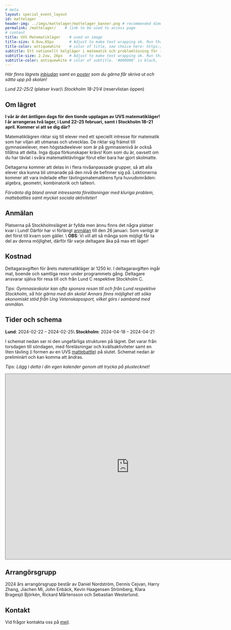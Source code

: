 ```yaml
---
# meta
layout: special_event_layout
id: mattelager
header-img: ../imgs/mattelager/mattelager_banner.png # recommended dimensions: 2732x668px but other aspect ratios should also be fine.
permalink: /mattelager/    # link to be used to access page
# content
title: UVS Matematikläger    # used on image
title-size: 4.8vw,65px       # Adjust to make text wrapping ok. Run through min(), e.g.: min(7vw,30px)
title-color: antiquewhite    # color of title, see choice here: https://developer.mozilla.org/en-US/docs/Web/CSS/named-color 
subtitle: Ett nationellt helgläger i matematik och problemlösning för intresserade gymnasieungdomar!
subtitle-size: 2.2vw, 26px   # Adjust to make text wrapping ok. Run through min(), e.g.: min(7vw,30px)
subtitle-color: antiquewhite # color of subtitle. '#000000' is black, '#ffffff' is white (hex also work)
---
```

*Här finns lägrets [inbjudan](/assets/event_invites/20231217_inbjudan_mattelager.pdf) samt en [poster](/imgs/mattelager/mattelager_poster.png) som du gärna får skriva ut och sätta upp på skolan!*

*Lund 22-25/2*  (platser kvar)\\
*Stockholm 18-21/4*  (reservlistan öppen)

## Om lägret

**I vår är det äntligen dags för den tionde upplagan av UVS matematikläger! I år arrangeras två lager, i Lund 22–25 februari, samt i Stockholm 18–21 april. Kommer vi att se dig där?**

Matematiklägren riktar sig till elever med ett speciellt intresse för matematik som har viljan att utmanas och utvecklas. De riktar sig främst till gymnasieelever, men högstadieelever som är på gymnasienivå är också tillåtna att delta. Inga djupa förkunskaper krävs! Kom som du är, oavsett om du har tävlat i svåra matematiktävlingar förut eller bara har gjort skolmatte.

Deltagarna kommer att delas in i flera nivåanpassade grupper, så att alla elever ska kunna bli utmanade på den nivå de befinner sig på. Lektionerna kommer att vara indelade efter tävlingsmatematikens fyra huvudområden: algebra, geometri, kombinatorik och talteori.

*Förvänta dig bland annat intressanta föreläsningar med kluriga problem, mattebattles samt mycket sociala aktiviteter!*

## Anmälan

Platserna på Stockholmslägret är fyllda men ännu finns det några platser kvar i Lund! Därför har vi förlängt [anmälan](https://forms.gle/wCNWj6P8w7UtKQJ59) till den 26 januari. Som vanligt är det först till kvarn som gäller. \\
**OBS**: Vi vill att så många som möjligt får ta del av denna möjlighet, därför får varje deltagare åka på max ett läger! 


## Kostnad

Deltagaravgiften för årets matematikläger är 1250 kr. I deltagaravgiften ingår mat, boende och samtliga resor under programmets gång. Deltagare ansvarar själva för resa till och från Lund C respektive Stockholm C.

*Tips: Gymnasieskolor kan ofta sponsra resan till och från Lund respektive Stockholm, så hör gärna med din skola! Annars finns möjlighet att söka ekonomiskt stöd från Ung Vetenskapssport, vilket görs i samband med anmälan.*

## Tider och schema

**Lund**: 2024-02-22 – 2024-02-25\\
**Stockholm**: 2024-04-18 – 2024-04-21 

I schemat nedan ser ni den ungefärliga strukturen på lägret. Det varar från torsdagen till söndagen, med föreläsningar och kvällsaktiviteter samt en liten tävling (i formen av en UVS [mattebattle](../mattebattle/mattebattle_kort)) på slutet. Schemat nedan är preliminärt och kan komma att ändras.

*Tips: Lägg i detta i din egen kalender genom att trycka på plustecknet!*

<iframe src="https://calendar.google.com/calendar/u/0/embed?src=c_5e3f32aba3e88afb88ef8430eb47ec62ad602e52beba94120eb445c07f56f30b@group.calendar.google.com&ctz=Europe/Berlin" style="border:solid 1px #777" width="800" height="600" frameborder="0" scrolling="no"></iframe>

## Arrangörsgrupp

2024 års arrangörsgrupp består av Daniel Nordström, Dennis Cejvan, Harry Zhang, Jiachen Mi, John Enbäck, Kevin Haagensen Strömberg, Klara Bragesjö Björkén, Rickard Mårtensson och Sebastian Westerlund. 

## Kontakt

Vid frågor kontakta oss på [mejl](mailto:mattelager@ungvetenskapssport.se).

<!-- 

## Anmälan 2023
Fysik- och astronomiläger 2023 har sett 140 deltagande gymnasieelever från hela Sverige. Nya upplagor kommer under 2024!

Mer information finns i [inbjudan.](/imgs/fa-lager/FA_läger_2023_inbjudan.pdf)
En poster som du gärna får skriva ut och sätta upp på skolan hittar du [här!](/imgs/fa-lager/fysikläger-poster23.png)


Anmälan till Fysik- och astronomiläger 2023 stänger den ~~*23 augusti 2023*~~ förlängt till *1 oktober* (Göteborg) eller så fort alla platser är fyllda. Anmälan görs genom att fylla i [detta formulär](https://forms.gle/1FSMV1jQnHD5ypkbA). 

*Uppsala den 28/9-1/10*  (genomfört)

*Göteborg den 9/11-12/11* (genomfört)

**I höst är det dags för andra upplagan av Sveriges största fysik- och astronomiläger** med fokus på träning inför tävlingar som Wallenbergs Fysikpris och Astronomiolympiaden! I år har vi två läger: ett i Uppsala och ett i Göteborg. Kanske blir du Sveriges nästa representant i den Internationella Fysikolympiaden eller Astronomiolympiaden?

Lägret riktar sig till intresserade och ambitiösa gymnasieelever, främst de som går naturvetenskaps- eller teknikprogrammet, och inga förkunskaper utöver ett stort intresse och att ha påbörjat en första gymnasiekurs i fysik eller motsvarande förväntas. I programmet ingår bland annat föreläsningar, laborationer, räkneövningar, lektionspass och mycket sociala aktiviteter!

Förvänta dig att lära dig mer om allt ifrån stjärnors livscykler till Lagrangemekanik, elektromagnetism och kvantfysik! Dessutom kommer vi att bjuda på gästföreläsningar från professorer i teoretisk fysik och medarbetare på European Space Agency!

Deltagaravgiften är i år 700 kr. I anmälningsavgiften ingår mat, boende och samtliga resor under programmets gång. Deltagare ansvarar själva för resa till och från staden där lägret hålls.
_Tips: gymnasieskolor kan ofta sponsra deltagaravgiften, så hör med din skola! I annat fall är det möjligt att söka finansiellt stöd från Ung Vetenskapssport tack vare stöd från Beijerstiftelsen. Se ansökningsformuläret för mer information._


Vid frågor kontakta [fa-lager@ungvetenskapssport.se](mailto:fa-lager@ungvetenskapssport.se)

*2023 års arrangörsgrupp består av: Erik Bryland, Benjamin Verbeek, Antoni Kowalik, Lovisa Diding, Isak Fleig, Quynh Anh Tran och Jiachen Mi.*


### Schema 2023
Schemat nedan är preliminärt och kan komma att ändras.

<iframe src="https://calendar.google.com/calendar/embed?height=600&wkst=2&bgcolor=%23ffffff&ctz=Europe%2FBerlin&mode=WEEK&src=Y180YjNkYmEzZGUwMDgyNjVkZWFlNWRmOTQyYzUzN2Q1OTY1NDM2ZmQ3OTEzNDdjMmE0YmI3NjY3NWIyNWMwOTA1QGdyb3VwLmNhbGVuZGFyLmdvb2dsZS5jb20&color=%239E69AF" style="border:solid 1px #777" width="800" height="600" frameborder="0" scrolling="no"></iframe>

## Mer om lägret
Fysik- och astronomiläger grundades år 2022 och det första lägret gick av stapeln i september 2022 på Chalmers i Göteborg. Lägret är ett träningsläger för gymnasieelever som är intresserade av fysik och astronomi och målet är att erbjuda utmaningar utöver vad gymnasieskolan kan erbjuda. Det finns ett särskilt fokus på att lägga grunden för vidare möjligheter, till exempel deltagade i tävlingar som Wallenbergs fysikpris och Astronomiolympiaden. Lägret anordnas normalt en torsdag till söndag i en svensk universitetsstad. Tidigare har 70 deltagare och cirka 20 ledare deltagit på lägret, boende har skett gemensamt på hotell och logi samt alla måltider ingår normalt i deltagaravgiften.

Lägret arrangeras av ideellt engagerade inom UVS Fysiker och UVS Astronomer, och är ett av flera läger som arrangeras inom förbundet Ung Vetenskapssport. Lägret drivs helt ideellt och utan vinstintresse.


## Sponsorer och samarbetspartners
Lägret arrangeras helt och hållet ideellt av engagerade ungdomar. För att kunna hålla nere deltagaravgiften och låta så många som möjligt delta på våra läger är vi beroende av sponsorer och samarbetspartners. Vi är väldigt tacksamma för allt stöd vi får. Om du eller ditt företag är intresserade av att sponsra eller samarbeta med oss, kontakta oss gärna på [fa-lager@ungvetenskapssport.se](mailto:fa-lager+spons@ungvetenskapssport.se)

Ett stort tack till våra sponsorer och samarbetspartners:
    
[<img src="/imgs/fa-lager/sponsors/tage-swahn.png" style="width: 100%; position: relative; left: 0px; max-width: 400px;">]()
[<img src="/imgs/fa-lager/sponsors/sfs.png" style="width: 100%; position: relative; left: 0px; max-width: 350px;">](https://www.fysikersamfundet.se/)
[<img src="/imgs/fa-lager/sponsors/beijerstiftelsen.png" style="width: 100%; position: relative; left: 0px; max-width: 350px;">](https://beijerstiftelsen.se/)
[<img src="/imgs/fa-lager/sponsors/uu.png" style="width: 100%; position: relative; left: 0px; max-width: 300px;">](https://physics.uu.se/)
[<img src="/imgs/fa-lager/sponsors/1024px-ESA_logo.png" style="width: 50%; position: relative; left: 0px; max-width: 300px; Padding: 50px;">](https://www.esa.int/) -->